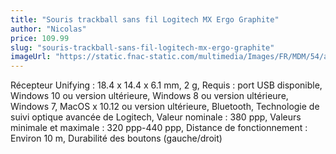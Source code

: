 ```yaml
---
title: "Souris trackball sans fil Logitech MX Ergo Graphite"
author: "Nicolas"
price: 109.99
slug: "souris-trackball-sans-fil-logitech-mx-ergo-graphite"
imageUrl: "https://static.fnac-static.com/multimedia/Images/FR/MDM/54/a1/57/5742932/1540-1/tsp20190312130855/Souris-trackball-sans-fil-Logitech-MX-Ergo-Graphite.jpg"
---
```


Récepteur Unifying : 18.4 x 14.4 x 6.1 mm, 2 g, Requis : port USB disponible, Windows 10 ou version ultérieure, Windows 8 ou version ultérieure, Windows 7, MacOS x 10.12 ou version ultérieure, Bluetooth, Technologie de suivi optique avancée de Logitech, Valeur nominale : 380 ppp, Valeurs minimale et maximale : 320 ppp-440 ppp, Distance de fonctionnement : Environ 10 m, Durabilité des boutons (gauche/droit)
